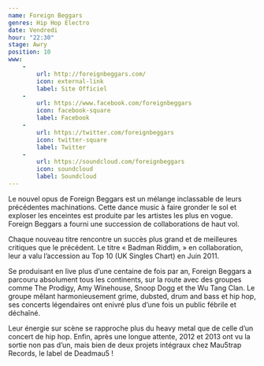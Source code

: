 ```yaml
---
name: Foreign Beggars
genres: Hip Hop Electro
date: Vendredi
hour: "22:30"
stage: Awry
position: 10
www:
    -
        url: http://foreignbeggars.com/
        icon: external-link
        label: Site Officiel
    -
        url: https://www.facebook.com/foreignbeggars
        icon: facebook-square
        label: Facebook
    -
        url: https://twitter.com/foreignbeggars
        icon: twitter-square
        label: Twitter
    -
        url: https://soundcloud.com/foreignbeggars
        icon: soundcloud
        label: Soundcloud
---
```


Le nouvel opus de Foreign Beggars est un mélange inclassable de leurs précédentes machinations. Cette dance music à faire gronder le sol et exploser les enceintes est produite par les artistes les plus en vogue. Foreign Beggars a fourni une succession de collaborations de haut vol.

Chaque nouveau titre rencontre un succès plus grand et de meilleures critiques que le précédent. Le titre « Badman Riddim, » en collaboration, leur a valu l’accession au Top 10 (UK Singles Chart) en Juin 2011.

Se produisant en live plus d’une centaine de fois par an, Foreign Beggars a parcouru absolument tous les continents, sur la route avec des groupes comme The Prodigy, Amy Winehouse, Snoop Dogg et the Wu Tang Clan. Le groupe mêlant harmonieusement grime, dubsted, drum and bass et hip hop, ses concerts légendaires ont enivré plus d’une fois un public fébrile et déchaîné.

Leur énergie sur scène se rapproche plus du heavy metal que de celle d’un concert de hip hop. Enfin, après une longue attente, 2012 et 2013 ont vu la sortie non pas d’un, mais bien de deux projets intégraux chez Mau5trap Records,
le label de Deadmau5 !
